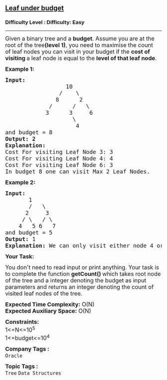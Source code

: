 <h2><a href="https://www.geeksforgeeks.org/problems/leaf-under-budget/1?page=4&category=Tree&sortBy=latest">Leaf under budget</a></h2><h3>Difficulty Level : Difficulty: Easy</h3><hr><div class="problems_problem_content__Xm_eO"><p><span style="font-size: 18px;">Given a binary tree&nbsp;and a <strong>budget</strong>.&nbsp;Assume&nbsp;you are at the root of the tree<strong>(level 1)</strong>, you need to maximise the count of&nbsp;leaf nodes you can visit in your budget if the <strong>cost of visiting </strong>a leaf node is equal to the <strong>level of that leaf node</strong>. </span></p>
<p><span style="font-size: 18px;"><strong>Example 1:</strong></span></p>
<pre><span style="font-size: 18px;"><strong>Input: </strong></span>
<span style="font-size: 18px;">                  10
                /    \
               8      2
             /      /   \
            3      3     6
                    \
                     4
and budget = 8</span>
<span style="font-size: 18px;"><strong>Output: 2</strong></span>
<span style="font-size: 18px;"><strong>Explanation:</strong></span>
<span style="font-size: 18px;">Cost For visiting Leaf Node 3: 3
Cost For visiting Leaf Node 4: 4
Cost For visiting Leaf Node 6: 3
In budget 8 one can visit Max 2 Leaf Nodes.</span></pre>
<p><span style="font-size: 18px;"><strong>Example 2:</strong></span></p>
<pre><span style="font-size: 18px;"><strong>Input: </strong></span>
         <span style="font-size: 18px;">1
&nbsp;      /   \
&nbsp;     2     3
&nbsp;    / \   / \
&nbsp;   4   5 6   7
and budget = 5</span>
<span style="font-size: 18px;"><strong>Output: </strong>1<br><strong>Explanation:</strong> We can only visit either node 4 or 5.</span></pre>
<p><strong><span style="font-size: 18px;">Your Task:</span></strong></p>
<p><span style="font-size: 18px;">You don't need to read input or print anything. Your task is to complete the function&nbsp;<strong>getCount()&nbsp;</strong>which takes root node of the tree and a integer denoting the budget as input parameters and returns an integer denoting the count of visited leaf nodes of the tree.</span></p>
<p><span style="font-size: 18px;"><strong>Expected Time Complexity:</strong>&nbsp;O(N)<br><strong>Expected Auxiliary Space:</strong>&nbsp;O(N)</span></p>
<p><span style="font-size: 18px;"><strong>Constraints:</strong><br>1&lt;=N&lt;=10<sup>5</sup><br>1&lt;=budget&lt;=10<sup>4</sup></span></p></div><p><span style=font-size:18px><strong>Company Tags : </strong><br><code>Oracle</code>&nbsp;<br><p><span style=font-size:18px><strong>Topic Tags : </strong><br><code>Tree</code>&nbsp;<code>Data Structures</code>&nbsp;